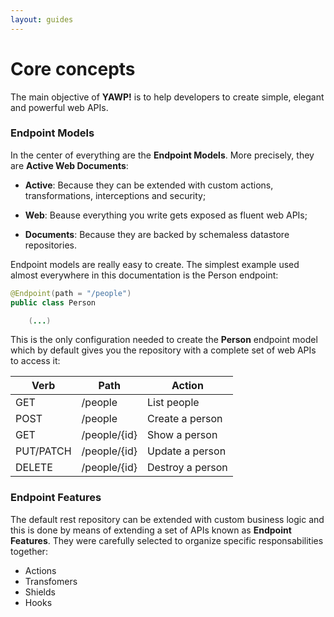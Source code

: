 ```yaml
---
layout: guides
---
```

# Core concepts

The main objective of __YAWP!__ is to help developers to create simple, elegant and
powerful web APIs. 

### Endpoint Models

In the center of everything are the __Endpoint Models__. More precisely, they are __Active Web Documents__:
 
 * __Active__: Because they can be extended with custom actions, transformations, interceptions and security;
 
 * __Web__: Beause everything you write gets exposed as fluent web APIs;
 
 * __Documents__: Because they are backed by schemaless datastore repositories.
  
Endpoint models are really easy to create. The simplest example used almost everywhere in this
documentation is the Person endpoint:

~~~ java
@Endpoint(path = "/people")
public class Person

    (...)
~~~

This is the only configuration needed to create the __Person__ endpoint model which by default gives 
you the repository with a complete set of web APIs to access it:

| Verb        | Path           | Action                |
| ----------- |--------------- | --------------------- |
| GET         | /people        | List people           |
| POST        | /people        | Create a person       |
| GET         | /people/{id}   | Show a person         |
| PUT/PATCH   | /people/{id}   | Update a person       |
| DELETE      | /people/{id}   | Destroy a person      |

### Endpoint Features

The default rest repository can be extended with custom business logic and this is done by means 
of extending  a set of APIs known as __Endpoint Features__. They were carefully selected 
to organize specific responsabilities together:

 * Actions
 * Transfomers
 * Shields
 * Hooks
 
 







